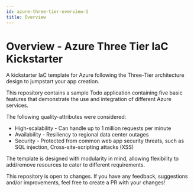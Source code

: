 ```yaml
---
id: azure-three-tier-overview-1
title: Overview
---
```


# Overview - Azure Three Tier IaC Kickstarter

A kickstarter IaC template for Azure following the Three-Tier architecture design to jumpstart your app creation. 

This repository contains a sample Todo application containing five basic features that demonstrate the use and integration of different Azure services.  

The following quality-attributes were considered:

* High-scalability - Can handle up to 1 million requests per minute
* Availability - Resiliency to regional data center outages
* Security - Protected from common web app security threats, such as SQL injection, Cross-site-scripting attacks (XSS)

The template is designed with modularity in mind, allowing flexibility to add/remove resources to cater to different requirements. 

This repository is open to changes. If you have any feedback, suggestions and/or improvements, feel free to create a PR with your changes!
